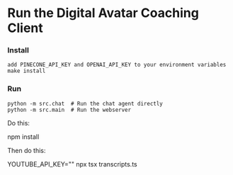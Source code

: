 # Run the Digital Avatar Coaching Client
### Install
```
add PINECONE_API_KEY and OPENAI_API_KEY to your environment variables
make install
```

### Run
```
python -m src.chat  # Run the chat agent directly
python -m src.main  # Run the webserver 
```

Do this:

npm install

Then do this:

YOUTUBE_API_KEY="<your key here>" npx tsx transcripts.ts
